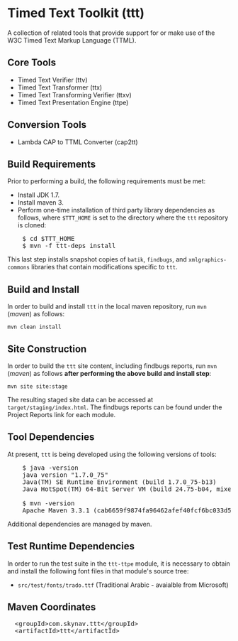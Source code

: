 # Timed Text Toolkit (ttt)

A collection of related tools that provide support for or make use of the W3C Timed Text Markup Language (TTML).

## Core Tools

- Timed Text Verifier (ttv)
- Timed Text Transformer (ttx)
- Timed Text Transforming Verifier (ttxv)
- Timed Text Presentation Engine (ttpe)

## Conversion Tools

- Lambda CAP to TTML Converter (cap2tt)

## Build Requirements

Prior to performing a build, the following requirements must be met:

- Install JDK 1.7.
- Install maven 3.
- Perform one-time installation of third party library dependencies as follows, where `$TTT_HOME` is set to the directory where the `ttt` repository is cloned:

<pre>
    $ cd $TTT_HOME
    $ mvn -f ttt-deps install
</pre>

This last step installs snapshot copies of `batik`, `findbugs`, and `xmlgraphics-commons` libraries that contain modifications specific to `ttt`.

## Build and Install

In order to build and install `ttt` in the local maven repository, run `mvn` (*maven*) as follows:

`mvn clean install`

## Site Construction

In order to build the `ttt` site content, including findbugs reports, run `mvn` (*maven*) as follows **after performing the above build and install step**:

`mvn site site:stage`

The resulting staged site data can be accessed at `target/staging/index.html`. The findbugs reports can be found under the Project Reports link for each module.

## Tool Dependencies

At present, `ttt` is being developed using the following versions of tools:

<pre>
    $ java -version
    java version "1.7.0_75"
    Java(TM) SE Runtime Environment (build 1.7.0_75-b13)
    Java HotSpot(TM) 64-Bit Server VM (build 24.75-b04, mixed mode)

    $ mvn -version
    Apache Maven 3.3.1 (cab6659f9874fa96462afef40fcf6bc033d58c1c; 2015-03-13T14:10:27-06:00)
</pre>

Additional dependencies are managed by maven.

## Test Runtime Dependencies

In order to run the test suite in the `ttt-ttpe` module, it is necessary to obtain and install the following font files in that module's source tree:

- `src/test/fonts/trado.ttf` (Traditional Arabic - avaialble from Microsoft)

## Maven Coordinates

<pre>
  &lt;groupId&gt;com.skynav.ttt&lt;/groupId&gt;
  &lt;artifactId&gt;ttt&lt;/artifactId&gt;
</pre>
